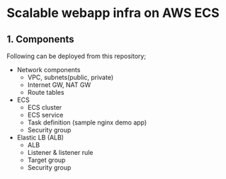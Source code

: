 # Scalable webapp infra on AWS ECS

## 1. Components
Following can be deployed from this repository;
- Network components
    - VPC, subnets(public, private)
    - Internet GW, NAT GW
    - Route tables
- ECS
    - ECS cluster
    - ECS service
    - Task definition (sample nginx demo app)
    - Security group
- Elastic LB (ALB)
    - ALB
    - Listener & listener rule
    - Target group
    - Security group